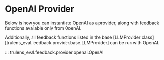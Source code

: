 # OpenAI Provider

Below is how you can instantiate OpenAI as a provider, along with feedback
functions available only from OpenAI.

Additionally, all feedback functions listed in the base
[LLMProvider class][trulens_eval.feedback.provider.base.LLMProvider] can be run with
OpenAI.

::: trulens_eval.feedback.provider.openai.OpenAI